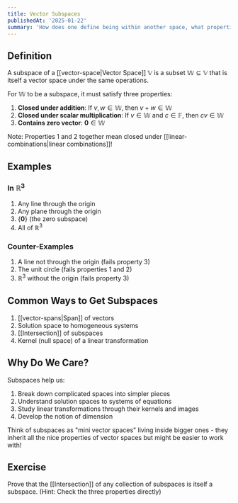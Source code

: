 ```yaml
---
title: Vector Subspaces
publishedAt: '2025-01-22'
summary: 'How does one define being within another space, what properties would we like it to have?'
---
```


## Definition
A subspace of a [[vector-space|Vector Space]] $\mathbb{V}$ is a subset $\mathbb{W} \subseteq \mathbb{V}$ that is itself a vector space under the same operations.

For $\mathbb{W}$ to be a subspace, it must satisfy three properties:
1. **Closed under addition**: If $v,w \in \mathbb{W}$, then $v + w \in \mathbb{W}$
2. **Closed under scalar multiplication**: If $v \in \mathbb{W}$ and $c \in \mathbb{F}$, then $cv \in \mathbb{W}$
3. **Contains zero vector**: $\mathbf{0} \in \mathbb{W}$

Note: Properties 1 and 2 together mean closed under [[linear-combinations|linear combinations]]!

## Examples
### In $\mathbb{R}^3$
1. Any line through the origin
2. Any plane through the origin
3. $\{\mathbf{0}\}$ (the zero subspace)
4. All of $\mathbb{R}^3$

### Counter-Examples
1. A line not through the origin (fails property 3)
2. The unit circle (fails properties 1 and 2)
3. $\mathbb{R}^3$ without the origin (fails property 3)

## Common Ways to Get Subspaces
1. [[vector-spans|Span]] of vectors
2. Solution space to homogeneous systems
3. [[Intersection]] of subspaces
4. Kernel (null space) of a linear transformation

## Why Do We Care?
Subspaces help us:
1. Break down complicated spaces into simpler pieces
2. Understand solution spaces to systems of equations
3. Study linear transformations through their kernels and images
4. Develop the notion of dimension

Think of subspaces as "mini vector spaces" living inside bigger ones - they inherit all the nice properties of vector spaces but might be easier to work with!

## Exercise
Prove that the [[Intersection]] of any collection of subspaces is itself a subspace.
(Hint: Check the three properties directly)

